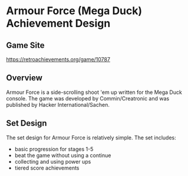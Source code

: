 # Armour Force (Mega Duck) Achievement Design
## Game Site
https://retroachievements.org/game/10787
## Overview
Armour Force is a side-scrolling shoot 'em up written for the Mega Duck console. The game was developed by Commin/Creatronic and was published by 	Hacker International/Sachen.
## Set Design
The set design for Armour Force is relatively simple.  The set includes:
* basic progression for stages 1-5
* beat the game without using a continue
* collecting and using power ups
* tiered score achievements
